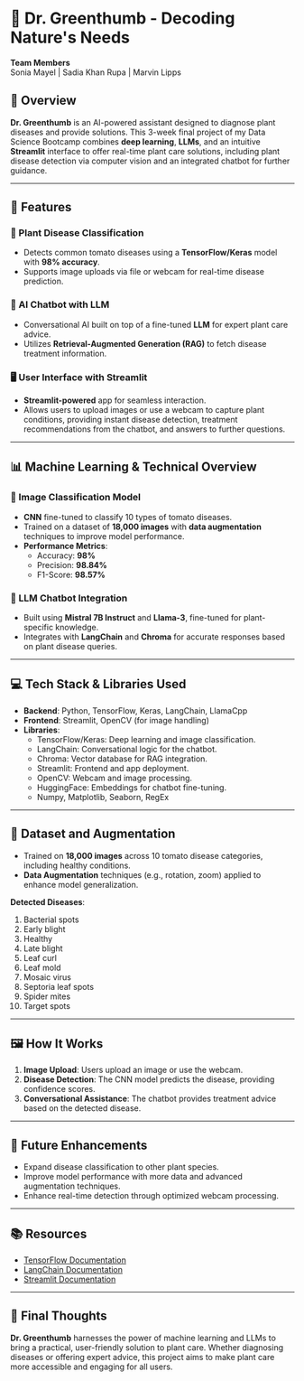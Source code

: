 # 🌱 Dr. Greenthumb - Decoding Nature's Needs

**Team Members**  
Sonia Mayel | Sadia Khan Rupa | Marvin Lipps

## 📝 Overview
**Dr. Greenthumb** is an AI-powered assistant designed to diagnose plant diseases and provide solutions. This 3-week final project of my Data Science Bootcamp combines **deep learning**, **LLMs**, and an intuitive **Streamlit** interface to offer real-time plant care solutions, including plant disease detection via computer vision and an integrated chatbot for further guidance.

---

## 🚀 Features

### 🌿 Plant Disease Classification
- Detects common tomato diseases using a **TensorFlow/Keras** model with **98% accuracy**.
- Supports image uploads via file or webcam for real-time disease prediction.

### 💬 AI Chatbot with LLM
- Conversational AI built on top of a fine-tuned **LLM** for expert plant care advice.
- Utilizes **Retrieval-Augmented Generation (RAG)** to fetch disease treatment information.

### 🖥️ User Interface with Streamlit
- **Streamlit-powered** app for seamless interaction.
- Allows users to upload images or use a webcam to capture plant conditions, providing instant disease detection, treatment recommendations from the chatbot, and answers to further questions.

---

## 📊 Machine Learning & Technical Overview

### 🔬 Image Classification Model
- **CNN** fine-tuned to classify 10 types of tomato diseases.
- Trained on a dataset of **18,000 images** with **data augmentation** techniques to improve model performance.
- **Performance Metrics**:  
  - Accuracy: **98%**  
  - Precision: **98.84%**  
  - F1-Score: **98.57%**

### 🤖 LLM Chatbot Integration
- Built using **Mistral 7B Instruct** and **Llama-3**, fine-tuned for plant-specific knowledge.
- Integrates with **LangChain** and **Chroma** for accurate responses based on plant disease queries.

---

## 💻 Tech Stack & Libraries Used
- **Backend**: Python, TensorFlow, Keras, LangChain, LlamaCpp
- **Frontend**: Streamlit, OpenCV (for image handling)
- **Libraries**:
  - TensorFlow/Keras: Deep learning and image classification.
  - LangChain: Conversational logic for the chatbot.
  - Chroma: Vector database for RAG integration.
  - Streamlit: Frontend and app deployment.
  - OpenCV: Webcam and image processing.
  - HuggingFace: Embeddings for chatbot fine-tuning.
  - Numpy, Matplotlib, Seaborn, RegEx

---

## 📂 Dataset and Augmentation
- Trained on **18,000 images** across 10 tomato disease categories, including healthy conditions.
- **Data Augmentation** techniques (e.g., rotation, zoom) applied to enhance model generalization.
  
**Detected Diseases**:
1. Bacterial spots  
2. Early blight  
3. Healthy  
4. Late blight  
5. Leaf curl  
6. Leaf mold  
7. Mosaic virus  
8. Septoria leaf spots  
9. Spider mites  
10. Target spots

---

## 🖼️ How It Works

1. **Image Upload**: Users upload an image or use the webcam.
2. **Disease Detection**: The CNN model predicts the disease, providing confidence scores.
3. **Conversational Assistance**: The chatbot provides treatment advice based on the detected disease.

---

## 🏅 Future Enhancements
- Expand disease classification to other plant species.
- Improve model performance with more data and advanced augmentation techniques.
- Enhance real-time detection through optimized webcam processing.

---

## 📚 Resources
- [TensorFlow Documentation](https://www.tensorflow.org/)  
- [LangChain Documentation](https://langchain.com/)  
- [Streamlit Documentation](https://docs.streamlit.io/)

---

## 🏁 Final Thoughts
**Dr. Greenthumb** harnesses the power of machine learning and LLMs to bring a practical, user-friendly solution to plant care. Whether diagnosing diseases or offering expert advice, this project aims to make plant care more accessible and engaging for all users.
